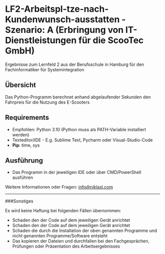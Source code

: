 # LF2-Arbeitspl-tze-nach-Kundenwunsch-ausstatten - Szenario: A (Erbringung von IT-Dienstleistungen für die ScooTec GmbH)

Ergebnisse zum Lernfeld 2 aus der Berufsschule in Hamburg für den Fachinformatiker für Systemintegration 

## Übersicht
Das Python-Programm berechnet anhand abgelaufender Sekunden den Fahrpreis für die Nutzung des E-Scooters

## Requirements

- Empfohlen: Python 3.10 (Python muss als PATH-Variable installiert werden)
- Texteditor/IDE - E.g. Sublime Text, Pycharm oder Visual-Studio-Code
- **Pip**: time, sys

## Ausführung

- Das Programm in der jeweiligen IDE oder über CMD/PowerShell ausführen

Weitere Informationen oder Fragen: info@niklasl.com


------------
###Sonstiges

Es wird keine Haftung bei folgenden Fällen übernommen:
- Schaden den der Code auf dem jeweiligen Gerät anrichtet
- Schaden den der Code auf dem jeweiligen Gerät anrichtet
- Schaden die durch die Installation der oben genannten Programme und nicht genannten Programme/Software entsteht
- Das kopieren der Dateien und durchfallen bei den Fachgesprächen, Prüfungen oder Präsentation des Arbeitsergebnisses

